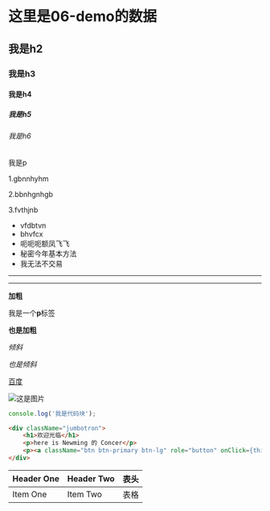 # 这里是06-demo的数据

## 我是h2

### 我是h3

#### 我是h4

##### 我是h5

###### 我是h6

我是p

1.gbnnhyhm

2.bbnhgnhgb

3.fvthjnb

- vfdbtvn
- bhvfcx
 - 呃呃呃额凤飞飞
 - 秘密今年基本方法
- 我无法不交易

***

____

**加粗**

我是一个**p**标签

__也是加粗__

_倾斜_

*也是倾斜*

[百度](http://www.baidu.com)

![这是图片](http://obmf232cc.bkt.clouddn.com/home3.jpg)

```js
console.log('我是代码块');
```

```html
<div className="jumbotron">
    <h1>欢迎光临</h1>
    <p>here is Newming 的 Concer</p>
    <p><a className="btn btn-primary btn-lg" role="button" onClick={this.handleClick.bind(this)}>我的工作</a></p>
</div>
```

| Header One     | Header Two     | 表头 |
| :------------- | :------------- | :--- |
| Item One       | Item Two       | 表格 |
